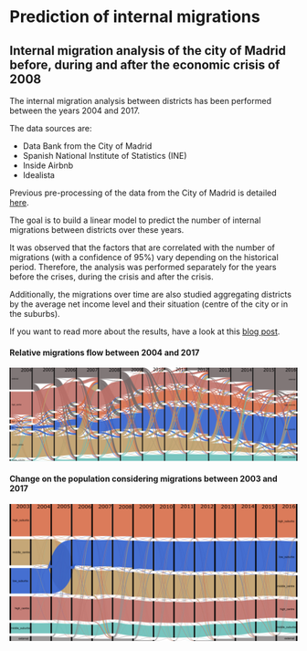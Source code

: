 # Prediction of internal migrations
## Internal migration analysis of the city of Madrid before, during and after the economic crisis of 2008

The internal migration analysis between districts has been performed between the years 2004 and 2017.

The data sources are:

* Data Bank from the City of Madrid
* Spanish National Institute of Statistics (INE)
* Inside Airbnb
* Idealista

Previous pre-processing of the data from the City of Madrid is detailed [here](https://github.com/diazcelsa/visualizations).

The goal is to build a linear model to predict the number of internal migrations between districts over these years.

It was observed that the factors that are correlated with the number of migrations (with a confidence of 95%) vary depending on the historical period. Therefore, the analysis was performed separately for the years before the crises, during the crisis and after the crisis.

Additionally, the migrations over time are also studied aggregating districts by the average net income level and their situation (centre of the city or in the suburbs).

If you want to read more about the results, have a look at this [blog post](http://www.ourdataourinsights.com/population_dynamics_crisis.html).

#### Relative migrations flow between 2004 and 2017
![Relative migrations flow between 2004 and 2017](img/relative_migrations.png?raw=true "Title")


#### Change on the population considering migrations between 2003 and 2017
![Change on the population considering migrations between 2003 and 2017](img/absolute_migrations.png?raw=true "Title")
